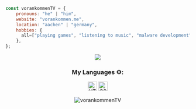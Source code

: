 ```javascript
const vorankommenTV = {
    pronouns: "he" | "him",
    website: "vorankommen.me",
    location: "aachen" | "germany",
    hobbies: {
      all=["playing games", "listening to music", "malware development", "going out with friends"]
    },
};
```
<p align="center"> <img src="https://github.com/vorankommenTV/vorankommenTV/blob/main/source.gif" /> </p>
<h3 align="center">My Languages ⚙️:</h3>
<p align="center">
    <img alt="HTML5" src="html5.svg" style="width:25px"/>
    <img alt="CSS3" src="css3.svg" style="width:25px"/>
</p>
<p align="center" height='130px'> <img src="https://github-readme-stats.vercel.app/api/top-langs/?username=vorankommenTV&layout=compact&show_icons=true&theme=github_dark&hide_title=true" alt="vorankommenTV"/> </p>
